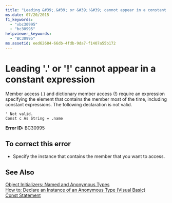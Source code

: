 ```yaml
---
title: "Leading &#39;.&#39; or &#39;!&#39; cannot appear in a constant expression"
ms.date: 07/20/2015
f1_keywords: 
  - "vbc30995"
  - "bc30995"
helpviewer_keywords: 
  - "BC30995"
ms.assetid: eed62684-66db-4fdb-9da7-f1407a55b172
---
```

# Leading &#39;.&#39; or &#39;!&#39; cannot appear in a constant expression
Member access (.) and dictionary member access (!) require an expression specifying the element that contains the member most of the time, including constant expressions. The following declaration is not valid.  
  
```  
' Not valid.  
Const c As String = .name  
```  
  
 **Error ID:** BC30995  
  
## To correct this error  
  
- Specify the instance that contains the member that you want to access.  
  
## See Also  
 [Object Initializers: Named and Anonymous Types](../../visual-basic/programming-guide/language-features/objects-and-classes/object-initializers-named-and-anonymous-types.md)  
 [How to: Declare an Instance of an Anonymous Type (Visual Basic)](http://msdn.microsoft.com/library/119f616c-9bcd-4731-ac00-4285be5959f7)  
 [Const Statement](../../visual-basic/language-reference/statements/const-statement.md)
